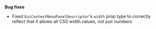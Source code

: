 **Bug fixes**

- Fixed `EuiContextMenuPanelDescriptor`'s `width` prop type to correctly reflect that it allows all CSS width values, not just numbers
